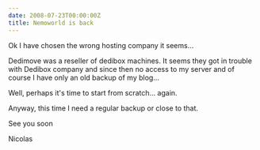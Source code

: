 ```yaml
---
date: 2008-07-23T00:00:00Z
title: Nemoworld is back
---
```


Ok I have chosen the wrong hosting company it seems...

Dedimove was a reseller of dedibox machines. It seems they got in trouble with Dedibox company and since then no access to my server and of course I have only an old backup of my blog...

Well, perhaps it's time to start from scratch... again.

Anyway, this time I need a regular backup or close to that.

See you soon

Nicolas
